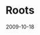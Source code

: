 ---
layout: message
category: message
series: "The Garden"
title: "Roots"
date: 2009-10-18
message_id: 586
---